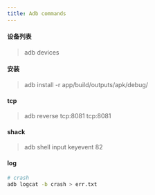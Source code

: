 ```yaml
---
title: Adb commands
---
```


#### 设备列表

> adb devices

#### 安装

> adb install -r app/build/outputs/apk/debug/

#### tcp

> adb reverse tcp:8081 tcp:8081

#### shack

> adb shell input keyevent 82

#### log

```sh
# crash
adb logcat -b crash > err.txt
```
